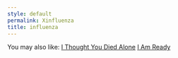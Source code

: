 ```yaml
---
style: default
permalink: Xinfluenza
title: influenza
---
```

You may also like:
[I Thought You Died Alone](http://scp-wiki.net/i-thought-you-died-alone)
[I Am Ready](http://scp-wiki.net/i-am-ready)